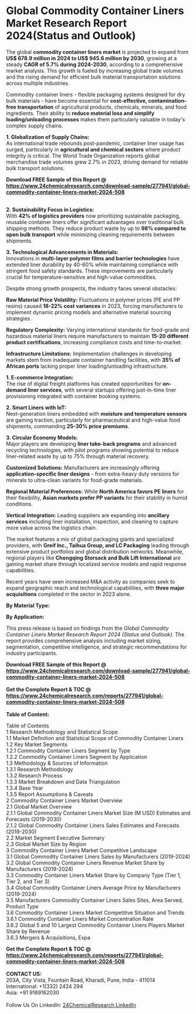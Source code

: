 <h1>Global Commodity Container Liners Market Research Report 2024(Status and Outlook)</h1><p>The global <strong>commodity container liners market</strong> is projected to expand from <strong>US$ 678.9 million in 2024 to US$ 945.6 million by 2030</strong>, growing at a steady <strong>CAGR of 5.7% during 2024-2030</strong>, according to a comprehensive market analysis. This growth is fueled by increasing global trade volumes and the rising demand for efficient bulk material transportation solutions across multiple industries.</p><p>Commodity container liners - flexible packaging systems designed for dry bulk materials - have become essential for <strong>cost-effective, contamination-free transportation</strong> of agricultural products, chemicals, minerals, and food ingredients. Their ability to <strong>reduce material loss and simplify loading/unloading processes</strong> makes them particularly valuable in today's complex supply chains.</p><p><strong>1. Globalization of Supply Chains:</strong><br>
As international trade rebounds post-pandemic, container liner usage has surged, particularly in <strong>agricultural and chemical sectors</strong> where product integrity is critical. The World Trade Organization reports global merchandise trade volumes grew 2.7% in 2023, driving demand for reliable bulk transport solutions.</p><div><b>Download FREE Sample of this Report @ 
            <a href="https://www.24chemicalresearch.com/download-sample/277941/global-commodity-container-liners-market-2024-508">
            https://www.24chemicalresearch.com/download-sample/277941/global-commodity-container-liners-market-2024-508</a></b></div><br><p><strong>2. Sustainability Focus in Logistics:</strong><br>
With <strong>42% of logistics providers</strong> now prioritizing sustainable packaging, reusable container liners offer significant advantages over traditional bulk shipping methods. They reduce product waste by up to <strong>98% compared to open bulk transport</strong> while minimizing cleaning requirements between shipments.</p><p><strong>3. Technological Advancements in Materials:</strong><br>
Innovations in <strong>multi-layer polymer films and barrier technologies</strong> have extended liner durability by 40-60% while maintaining compliance with stringent food safety standards. These improvements are particularly crucial for temperature-sensitive and high-value commodities.</p><p>Despite strong growth prospects, the industry faces several obstacles:</p><p><strong>Raw Material Price Volatility:</strong> Fluctuations in polymer prices (PE and PP resins) caused <strong>18-22% cost variances</strong> in 2023, forcing manufacturers to implement dynamic pricing models and alternative material sourcing strategies.</p><p><strong>Regulatory Complexity:</strong> Varying international standards for food-grade and hazardous material liners require manufacturers to maintain <strong>15-20 different product certifications</strong>, increasing compliance costs and time-to-market.</p><p><strong>Infrastructure Limitations:</strong> Implementation challenges in developing markets stem from inadequate container handling facilities, with <strong>35% of African ports</strong> lacking proper liner loading/unloading infrastructure.</p><p><strong>1. E-commerce Integration:</strong><br>
The rise of digital freight platforms has created opportunities for <strong>on-demand liner services</strong>, with several startups offering just-in-time liner provisioning integrated with container booking systems.</p><p><strong>2. Smart Liners with IoT:</strong><br>
Next-generation liners embedded with <strong>moisture and temperature sensors</strong> are gaining traction, particularly for pharmaceutical and high-value food shipments, commanding <strong>25-30% price premiums</strong>.</p><p><strong>3. Circular Economy Models:</strong><br>
Major players are developing <strong>liner take-back programs</strong> and advanced recycling technologies, with pilot programs showing potential to reduce liner-related waste by up to 75% through material recovery.</p><p><strong>Customized Solutions:</strong> Manufacturers are increasingly offering <strong>application-specific liner designs</strong> - from extra-heavy duty versions for minerals to ultra-clean variants for food-grade materials.</p><p><strong>Regional Material Preferences:</strong> While <strong>North America favors PE liners</strong> for their flexibility, <strong>Asian markets prefer PP variants</strong> for their stability in humid conditions.</p><p><strong>Vertical Integration:</strong> Leading suppliers are expanding into <strong>ancillary services</strong> including liner installation, inspection, and cleaning to capture more value across the logistics chain.</p><p>The market features a mix of global packaging giants and specialized providers, with <strong>Greif Inc., Taihua Group, and LC Packaging</strong> leading through extensive product portfolios and global distribution networks. Meanwhile, regional players like <strong>Chongqing Storsack and Bulk Lift International</strong> are gaining market share through localized service models and rapid response capabilities.</p><p>Recent years have seen increased M&amp;A activity as companies seek to expand geographic reach and technological capabilities, with <strong>three major acquisitions</strong> completed in the sector in 2023 alone.</p><p><strong>By Material Type:</strong></p><p><strong>By Application:</strong></p><p>This press release is based on findings from the <em>Global Commodity Container Liners Market Research Report 2024 (Status and Outlook)</em>. The report provides comprehensive analysis including market sizing, segmentation, competitive intelligence, and strategic recommendations for industry participants.</p><div><b>Download FREE Sample of this Report @ 
            <a href="https://www.24chemicalresearch.com/download-sample/277941/global-commodity-container-liners-market-2024-508">
            https://www.24chemicalresearch.com/download-sample/277941/global-commodity-container-liners-market-2024-508</a></b></div><br><div><b>Get the Complete Report & TOC @ 
            <a href="https://www.24chemicalresearch.com/reports/277941/global-commodity-container-liners-market-2024-508">
            https://www.24chemicalresearch.com/reports/277941/global-commodity-container-liners-market-2024-508</a></b></div><br>
            <b>Table of Content:</b><p>Table of Contents<br />
1 Research Methodology and Statistical Scope<br />
1.1 Market Definition and Statistical Scope of Commodity Container Liners<br />
1.2 Key Market Segments<br />
1.2.1 Commodity Container Liners Segment by Type<br />
1.2.2 Commodity Container Liners Segment by Application<br />
1.3 Methodology & Sources of Information<br />
1.3.1 Research Methodology<br />
1.3.2 Research Process<br />
1.3.3 Market Breakdown and Data Triangulation<br />
1.3.4 Base Year<br />
1.3.5 Report Assumptions & Caveats<br />
2 Commodity Container Liners Market Overview<br />
2.1 Global Market Overview<br />
2.1.1 Global Commodity Container Liners Market Size (M USD) Estimates and Forecasts (2019-2030)<br />
2.1.2 Global Commodity Container Liners Sales Estimates and Forecasts (2019-2030)<br />
2.2 Market Segment Executive Summary<br />
2.3 Global Market Size by Region<br />
3 Commodity Container Liners Market Competitive Landscape<br />
3.1 Global Commodity Container Liners Sales by Manufacturers (2019-2024)<br />
3.2 Global Commodity Container Liners Revenue Market Share by Manufacturers (2019-2024)<br />
3.3 Commodity Container Liners Market Share by Company Type (Tier 1, Tier 2, and Tier 3)<br />
3.4 Global Commodity Container Liners Average Price by Manufacturers (2019-2024)<br />
3.5 Manufacturers Commodity Container Liners Sales Sites, Area Served, Product Type<br />
3.6 Commodity Container Liners Market Competitive Situation and Trends<br />
3.6.1 Commodity Container Liners Market Concentration Rate<br />
3.6.2 Global 5 and 10 Largest Commodity Container Liners Players Market Share by Revenue<br />
3.6.3 Mergers & Acquisitions, Expa</p><div><b>Get the Complete Report & TOC @ 
            <a href="https://www.24chemicalresearch.com/reports/277941/global-commodity-container-liners-market-2024-508">
            https://www.24chemicalresearch.com/reports/277941/global-commodity-container-liners-market-2024-508</a></b></div><br><b>CONTACT US:</b><br>
            203A, City Vista, Fountain Road, Kharadi, Pune, India - 411014<br>
            International: +1(332) 2424 294<br>
            Asia: +91 9169162030 <br><br>
            Follow Us On LinkedIn: <a href="https://www.linkedin.com/company/24chemicalresearch/">24ChemicalResearch LinkedIn</a>